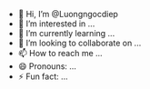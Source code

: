 - 👋 Hi, I’m @Luongngocdiep
- 👀 I’m interested in ...
- 🌱 I’m currently learning ...
- 💞️ I’m looking to collaborate on ...
- 📫 How to reach me ...
- 😄 Pronouns: ...
- ⚡ Fun fact: ...

<!---
Luongngocdiep/Luongngocdiep is a ✨ special ✨ repository because its `README.md` (this file) appears on your GitHub profile.
You can click the Preview link to take a look at your changes.
--->
